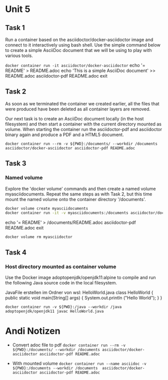 # Unit 5

## Task 1

Run a container based on the asciidoctor/docker-asciidoctor image and connect to it interactively using bash shell. Use the simple command below to create a simple AsciiDoc document that we will be using to play with various tools.

`docker container run -it asciidoctor/docker-asciidoctor`
 echo '= README' > README.adoc
 echo 'This is a simple AsciiDoc document' >> README.adoc
 asciidoctor-pdf README.adoc
 exit

## Task 2

As soon as we terminated the container we created earlier, all the files that were produced have been deleted as all container layers are removed.

Our next task is to create an AsciiDoc document locally (in the host filesystem) and then start a container with the current directory mounted as volume. When starting the container run the asciidoctor-pdf and asciidoctor binary again and produce a PDF and a HTML5 document.

`docker container run --rm -v ${PWD}:/documents/ --workdir /documents asciidoctor/docker-asciidoctor asciidoctor-pdf README.adoc`

## Task 3

### Named volume
Explore the 'docker volume' commands and then create a named volume myasciidocuments. Repeat the same steps as with Task 2, but this time mount the named volume onto the container directory '/documents'.

```sh
docker volume create myasciidocuments
docker container run -it -v myasciidocuments:/documents asciidoctor/docker-asciidoctor
```
 echo '= README' > /documents/README.adoc
 asciidoctor-pdf README.adoc
 exit

`docker volume rm myasciidoctor`

## Task 4

### Host directory mounted as container volume
Use the Docker image adoptopenjdk/openjdk11:alpine to compile and run the following Java source code in the local filesystem.

JavaFile erstellen im Ordner von wsl: HelloWorld.java
 class HelloWorld {
     public static void main(String[] args) {
         System.out.println ("Hello World");
     }
 }

`docker container run -v ${PWD}:/java --workdir /java adoptopenjdk/openjdk11 javac HelloWorld.java`

# Andi Notizen

- Convert adoc file to pdf
`docker container run --rm -v ${PWD}:/documents/ --workdir /documents asciidoctor/docker-asciidoctor asciidoctor-pdf README.adoc`

- With mounted volume
`docker container run --name asciidoc -v ${PWD}:/documents --workdir /documents  asciidoctor/docker-asciidoctor asciidoctor-pdf README.adoc`
